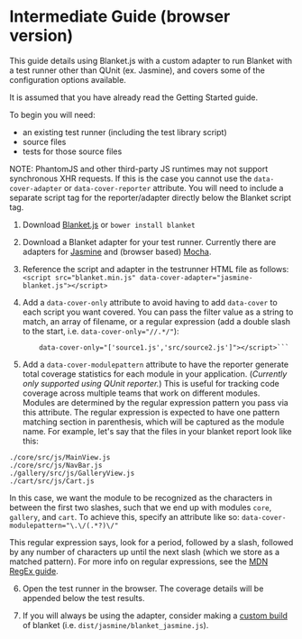 # Intermediate Guide (browser version)

This guide details using Blanket.js with a custom adapter to run Blanket with a test runner other than QUnit (ex. Jasmine), and covers some of the configuration options available.

It is assumed that you have already read the Getting Started guide.

To begin you will need:  
* an existing test runner (including the test library script)
* source files
* tests for those source files

NOTE: PhantomJS and other third-party JS runtimes may not support synchronous XHR requests.  If this is the case you cannot use the `data-cover-adapter` or `data-cover-reporter` attribute.  You will need to include a separate script tag for the reporter/adapter directly below the Blanket script tag.


1. Download [Blanket.js](https://raw.github.com/alex-seville/blanket/master/dist/qunit/blanket.min.js) or `bower install blanket`

2. Download a Blanket adapter for your test runner.  Currently there are adapters for [Jasmine](https://raw.github.com/alex-seville/blanket/master/src/adapters/jasmine-blanket.js) and (browser based) [Mocha](https://raw.github.com/alex-seville/blanket/master/src/adapters/mocha-blanket.js).

3. Reference the script and adapter in the testrunner HTML file as follows:
    ```<script src="blanket.min.js" data-cover-adapter="jasmine-blanket.js"></script>```

4. Add a `data-cover-only` attribute to avoid having to add `data-cover` to each script you want covered.  You can pass the filter value as a string to match, an array of filename, or a regular expression (add a double slash to the start, i.e. `data-cover-only="//.*/"`):
    ```<script src="blanket.min.js" data-cover-adapter="jasmine-blanket.js"  
        data-cover-only="['source1.js','src/source2.js']"></script>```

5. Add a `data-cover-modulepattern` attribute to have the reporter generate total coverage statistics for each module in your application.  (*Currently only supported using QUnit reporter.*)  This is useful for tracking code coverage across multiple teams that work on different modules.  Modules are determined by the regular expression pattern you pass via this attribute.  The regular expression is expected to have one pattern matching section in parenthesis, which will be captured as the module name.  For example, let's say that the files in your blanket report look like this:

```
./core/src/js/MainView.js
./core/src/js/NavBar.js
./gallery/src/js/GalleryView.js
./cart/src/js/Cart.js
```

In this case, we want the module to be recognized as the characters in between the first two slashes, such that we end up with modules `core`, `gallery`, and `cart`.   To achieve this, specify an attribute like so: `data-cover-modulepattern="\.\/(.*?)\/"` 

This regular expression says, look for a period, followed by a slash, followed by any number of characters up until the next slash (which we store as a matched pattern).   For more info on regular expressions, see the [MDN RegEx guide](https://developer.mozilla.org/en-US/docs/JavaScript/Guide/Regular_Expressions).

6. Open the test runner in the browser.  The coverage details will be appended below the test results.

7. If you will always be using the adapter, consider making a [custom build](https://github.com/alex-seville/blanket/blob/master/README.md#roll-your-own) of blanket (i.e. `dist/jasmine/blanket_jasmine.js`). 
